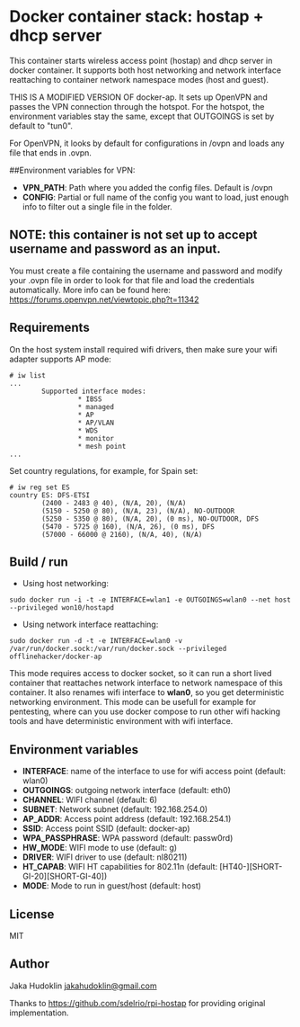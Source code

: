 # Docker container stack: hostap + dhcp server 

This container starts wireless access point (hostap) and dhcp server in docker
container. It supports both host networking and network interface reattaching
to container network namespace modes (host and guest).


THIS IS A MODIFIED VERSION OF docker-ap. It sets up OpenVPN and passes the VPN
connection through the hotspot. For the hotspot, the environment variables stay
the same, except that OUTGOINGS is set by default to "tun0".

For OpenVPN, it looks by default for configurations in /ovpn and loads any file
that ends in .ovpn.

##Environment variables for VPN:
* **VPN_PATH**: Path where you added the config files. Default is /ovpn
* **CONFIG**: Partial or full name of the config you want to load, just
              enough info to filter out a single file in the folder.

## NOTE: this container is not set up to accept username and password as an input.
You must create a file containing the username and password and modify your .ovpn
file in order to look for that file and load the credentials automatically.
More info can be found here: https://forums.openvpn.net/viewtopic.php?t=11342


## Requirements

On the host system install required wifi drivers, then make sure your wifi adapter
supports AP mode:

```
# iw list
...
        Supported interface modes:
                 * IBSS
                 * managed
                 * AP
                 * AP/VLAN
                 * WDS
                 * monitor
                 * mesh point
...
```

Set country regulations, for example, for Spain set:

```
# iw reg set ES
country ES: DFS-ETSI
        (2400 - 2483 @ 40), (N/A, 20), (N/A)
        (5150 - 5250 @ 80), (N/A, 23), (N/A), NO-OUTDOOR
        (5250 - 5350 @ 80), (N/A, 20), (0 ms), NO-OUTDOOR, DFS
        (5470 - 5725 @ 160), (N/A, 26), (0 ms), DFS
        (57000 - 66000 @ 2160), (N/A, 40), (N/A)
```

## Build / run

* Using host networking:

```
sudo docker run -i -t -e INTERFACE=wlan1 -e OUTGOINGS=wlan0 --net host --privileged won10/hostapd
```

* Using network interface reattaching:

```
sudo docker run -d -t -e INTERFACE=wlan0 -v /var/run/docker.sock:/var/run/docker.sock --privileged offlinehacker/docker-ap
```

This mode requires access to docker socket, so it can run a short lived
container that reattaches network interface to network namespace of this
container. It also renames wifi interface to **wlan0**, so you get
deterministic networking environment. This mode can be usefull for example for
pentesting, where can you use docker compose to run other wifi hacking tools
and have deterministic environment with wifi interface.

## Environment variables

* **INTERFACE**: name of the interface to use for wifi access point (default: wlan0)
* **OUTGOINGS**: outgoing network interface (default: eth0)
* **CHANNEL**: WIFI channel (default: 6)
* **SUBNET**: Network subnet (default: 192.168.254.0)
* **AP_ADDR**: Access point address (default: 192.168.254.1)
* **SSID**: Access point SSID (default: docker-ap)
* **WPA_PASSPHRASE**: WPA password (default: passw0rd)
* **HW_MODE**: WIFI mode to use (default: g) 
* **DRIVER**: WIFI driver to use (default: nl80211)
* **HT_CAPAB**: WIFI HT capabilities for 802.11n (default: [HT40-][SHORT-GI-20][SHORT-GI-40]) 
* **MODE**: Mode to run in guest/host (default: host)

## License

MIT

## Author

Jaka Hudoklin <jakahudoklin@gmail.com>

Thanks to https://github.com/sdelrio/rpi-hostap for providing original
implementation.
